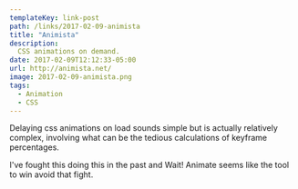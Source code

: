 ```yaml
---
templateKey: link-post
path: /links/2017-02-09-animista
title: "Animista"
description:
  CSS animations on demand.
date: 2017-02-09T12:12:33-05:00
url: http://animista.net/
image: 2017-02-09-animista.png
tags:
  - Animation
  - CSS
---
```

Delaying css animations on load sounds simple but is actually relatively complex, involving what can be the tedious calculations of keyframe percentages.

I've fought this doing this in the past and Wait! Animate seems like the tool to win avoid that fight.
